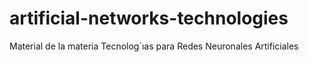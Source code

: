 # artificial-networks-technologies
Material de la materia Tecnolog´ıas para Redes Neuronales Artificiales
